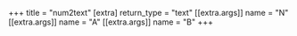 +++
title = "num2text"
[extra]
return_type = "text"
[[extra.args]]
name = "N"
[[extra.args]]
name = "A"
[[extra.args]]
name = "B"
+++